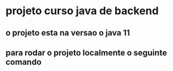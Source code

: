 # projeto curso java de backend

## o projeto esta na versao o java 11

## para rodar o projeto localmente o seguinte comando

